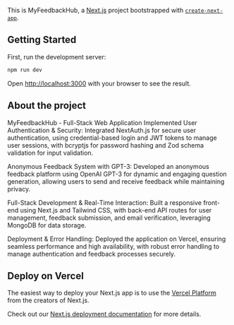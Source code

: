 This is MyFeedbackHub, a [Next.js](https://nextjs.org) project bootstrapped with [`create-next-app`](https://nextjs.org/docs/app/api-reference/cli/create-next-app).

## Getting Started

First, run the development server:

```bash
npm run dev
```

Open [http://localhost:3000](http://localhost:3000) with your browser to see the result.

## About the project
MyFeedbackHub - Full-Stack Web Application
Implemented User Authentication & Security: Integrated NextAuth.js for secure user authentication, using credential-based login and JWT tokens to manage user sessions, with bcryptjs for password hashing and Zod schema validation for input validation.

Anonymous Feedback System with GPT-3: Developed an anonymous feedback platform using OpenAI GPT-3 for dynamic and engaging question generation, allowing users to send and receive feedback while maintaining privacy.

Full-Stack Development & Real-Time Interaction: Built a responsive front-end using Next.js and Tailwind CSS, with back-end API routes for user management, feedback submission, and email verification, leveraging MongoDB for data storage.

Deployment & Error Handling: Deployed the application on Vercel, ensuring seamless performance and high availability, with robust error handling to manage authentication and feedback processes securely.



## Deploy on Vercel

The easiest way to deploy your Next.js app is to use the [Vercel Platform](https://vercel.com/new?utm_medium=default-template&filter=next.js&utm_source=create-next-app&utm_campaign=create-next-app-readme) from the creators of Next.js.

Check out our [Next.js deployment documentation](https://nextjs.org/docs/app/building-your-application/deploying) for more details.
